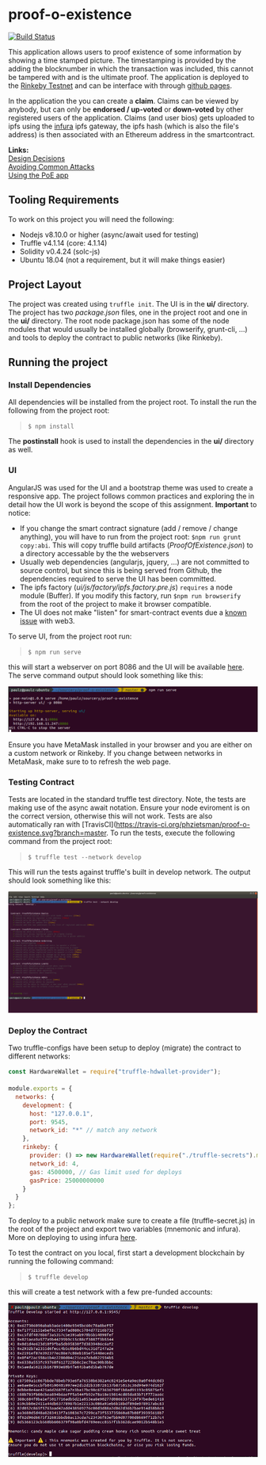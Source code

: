 # proof-o-existence
[![Build Status](https://travis-ci.org/phzietsman/proof-o-existence.svg?branch=master)](https://travis-ci.org/phzietsman/proof-o-existence)

This application allows users to proof existence of some information by showing a time stamped picture. The timestamping is provided by the adding the blocknumber in which the transaction was included, this cannot be tampered with and is the ultimate proof. The application is deployed to the [Rinkeby Testnet](https://rinkeby.etherscan.io/address/0x566049b56b36281d08d8fa4519b83d701094ce99) and can be interface with through [github pages](https://phzietsman.github.io/proof-o-existence/ui).

In the application the you can create a **claim**. Claims can be viewed by anybody, but can only be **endorsed / up-voted** or **down-voted** by other registered users of the application. Claims (and user bios) gets uploaded to ipfs using the [infura](https://infura.io/) ipfs gateway, the ipfs hash (which is also the file's address) is then associated with an Ethereum address in the smartcontract.

**Links:**  
[Design Decisions](README/design_pattern_decisions.md)  
[Avoiding Common Attacks](README/avoiding_common_attacks.md)  
[Using the PoE app](README/how_to_use.md)  

## Tooling Requirements
To work on this project you will need the following:
* Nodejs v8.10.0 or higher (async/await used for testing)
* Truffle v4.1.14 (core: 4.1.14)
* Solidity v0.4.24 (solc-js)
* Ubuntu 18.04 (not a requirement, but it will make things easier)

## Project Layout
The project was created using `truffle init`. The UI is in the **ui/** directory.  The project has two *package.json* files, one in the project root and one in the **ui/** directory. The root node package.json has some of the node modules that would usually be installed globally (browserify, grunt-cli, ...) and tools to deploy the contract to public networks (like Rinkeby).

## Running the project
### Install Dependencies
All dependencies will be installed from the project root. To install the run the following from the project root:  
> `$ npm install`   

The **postinstall** hook is used to install the dependencies in the **ui/** directory as well. 

### UI
AngularJS was used for the UI and a bootstrap theme was used to create a responsive app. The project follows common practices and exploring the in detail how the UI work is beyond the scope of this assignment. **Important** to notice:
* If you change the smart contract signature (add / remove / change anything), you will have to run from the project root: `$npm run grunt copy:abi`. This will copy truffle build artifacts (*ProofOfExistence.json*) to a directory accessable by the the webservers
* Usually web dependencies (angularjs, jquery, ...) are not committed to source control, but since this is being served from Github, the dependencies required to serve the UI has been committed.
* The ipfs factory (*ui/js/factory/ipfs.factory.pre.js*) `requires` a node module (Buffer). If you modify this factory, run `$npm run browserify` from the root of the project to make it browser compatible.
* The UI does not make "listen" for smart-contract events due a [known issue](https://ethereum.stackexchange.com/questions/11866/web3-how-do-i-get-past-events-of-mycontract-myevent) with web3.

To serve UI, from the project root run:   
> `$ npm run serve`   

this will start a webserver on port 8086 and the UI will be available [here](http://127.0.0.1:8086). The serve command output should look something like this:

![http-server](./README/serve.png?raw=true)

Ensure you have MetaMask installed in your browser and you are either on a custom network or Rinkeby. If you change between networks in MetaMask, make sure to to refresh the web page.

### Testing Contract
Tests are located in the standard truffle test directory. Note, the tests are making use of the async await notation. Ensure your node eviroment is on the correct version, otherwise this will not work. Tests are also automatically ran with [TravisCI](https://travis-ci.org/phzietsman/proof-o-existence.svg?branch=master. To run the tests, execute the following command from  the project root:   
> `$ truffle test --network develop`    

This will run the tests against truffle's built in develop network. The output should look something like this:

![truffle-tests](./README/truffle-tests.png?raw=true)

### Deploy the Contract
Two truffle-configs have been setup to deploy (migrate) the contract to different networks:

```javascript
const HardwareWallet = require("truffle-hdwallet-provider");

module.exports = {
  networks: {
    development: {
      host: "127.0.0.1",
      port: 9545,
      network_id: "*" // match any network
    },
    rinkeby: {
      provider: () => new HardwareWallet(require("./truffle-secrets").mnemonic, require("./truffle-secrets").infura),
      network_id: 4,
      gas: 4500000, // Gas limit used for deploys
      gasPrice: 25000000000
    }
  }
};
```
To deploy to a public network make sure to create a file (truffle-secret.js) in the root of the project and export two variables (mnemonic and infura). More on deploying to using infura [here](https://truffleframework.com/tutorials/using-infura-custom-provider).

To test the contract on you local, first start a development blockchain by running the following command:   
> `$ truffle develop`   

this will create a test network with a few pre-funded accounts:   

![truffle-develop](./README/truffle-develop.png?raw=true)

<!-- # The toys -->
<!-- ![metamask](./README/metamask-logo.png) ![metamask](./README/ethereum.png) ![metamask](./README/ipfs.png) -->
